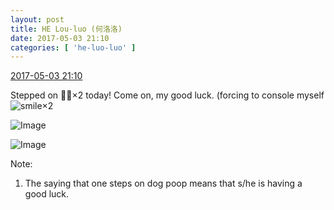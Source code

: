 ```yaml
---
layout: post
title: HE Lou-luo (何洛洛)
date: 2017-05-03 21:10
categories: [ 'he-luo-luo' ]
---
```


<div class="weibo-info">
  <a href="http://weibo.com/6117570574/F1rbKEJMJ">2017-05-03 21:10</a>
</div>

Stepped on :dog::poop:×2 today! Come on, my good luck. (forcing to console myself ![smile](http://img.t.sinajs.cn/t4/appstyle/expression/ext/normal/5c/huanglianwx_org.gif)×2

<!-- more -->

![Image](https://wx3.sinaimg.cn/mw690/006G0Hz8gy1ff8ha0u9sdj30qo0zkaur.jpg)

![Image](https://wx3.sinaimg.cn/mw690/006G0Hz8gy1ff8h9zo5xlj30qo0zkx1j.jpg)

Note:
1. The saying that one steps on dog poop means that s/he is having a good luck.
